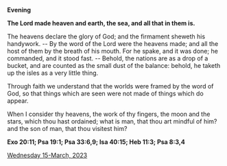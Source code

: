 **Evening**

**The Lord made heaven and earth, the sea, and all that in them is.**
 
The heavens declare the glory of God; and the firmament sheweth his handywork. -- By the word of the Lord were the heavens made; and all the host of them by the breath of his mouth. For he spake, and it was done; he commanded, and it stood fast. -- Behold, the nations are as a drop of a bucket, and are counted as the small dust of the balance: behold, he taketh up the isles as a very little thing.
 
Through faith we understand that the worlds were framed by the word of God, so that things which are seen were not made of things which do appear.
 
When I consider thy heavens, the work of thy fingers, the moon and the stars, which thou hast ordained; what is man, that thou art mindful of him? and the son of man, that thou visitest him?  

**Exo 20:11; Psa 19:1; Psa 33:6,9; Isa 40:15; Heb 11:3; Psa 8:3,4**

[Wednesday 15-March, 2023](https://t.me/daily_light)
